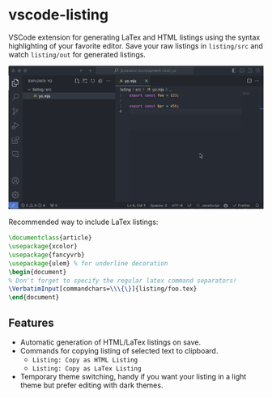 # vscode-listing

VSCode extension for generating LaTex and HTML listings using the syntax
highlighting of your favorite editor. Save your raw listings in `listing/src`
and watch `listing/out` for generated listings.

![Demo GIF](https://github.com/lachrist/vscode-listing/blob/main/demo.gif?raw=true)

Recommended way to include LaTex listings:

```latex
\documentclass{article}
\usepackage{xcolor}
\usepackage{fancyvrb}
\usepackage{ulem} % for underline decoration
\begin{document}
% Don't forget to specify the regular latex command separators!
\VerbatimInput[commandchars=\\\{\}]{listing/foo.tex}
\end{document}
```

## Features

- Automatic generation of HTML/LaTex listings on save.
- Commands for copying listing of selected text to clipboard.
  - `Listing: Copy as HTML Listing`
  - `Listing: Copy as LaTex Listing`
- Temporary theme switching, handy if you want your listing in a light theme but
  prefer editing with dark themes.
